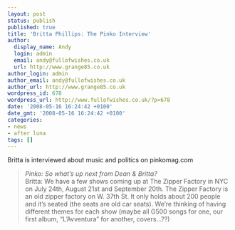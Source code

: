 ```yaml
---
layout: post
status: publish
published: true
title: 'Britta Phillips: The Pinko Interview'
author:
  display_name: Andy
  login: admin
  email: andy@fullofwishes.co.uk
  url: http://www.grange85.co.uk
author_login: admin
author_email: andy@fullofwishes.co.uk
author_url: http://www.grange85.co.uk
wordpress_id: 678
wordpress_url: http://www.fullofwishes.co.uk/?p=678
date: '2008-05-16 16:24:42 +0100'
date_gmt: '2008-05-16 16:24:42 +0100'
categories:
- news
- after luna
tags: []
---
```

<p>Britta is <span class="removed_link" title="http://pinkomag.com/2008/05/16/britta-phillips-the-pinko-interview/">interviewed about music and politics on pinkomag.com</span></p>
<blockquote><p><em>Pinko: So what’s up next from Dean & Britta?</em><br />
Britta: We have a few shows coming up at The Zipper Factory in NYC on July 24th, August 21st and September 20th. The Zipper Factory is an old zipper factory on W. 37th St. It only holds about 200 people and it’s seated (the seats are old car seats). We’re thinking of having different themes for each show (maybe all G500 songs for one, our first album, “L’Avventura” for another, covers…??)</p></blockquote>
